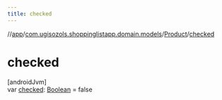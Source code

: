 ```yaml
---
title: checked
---
```

//[app](../../../index.html)/[com.ugisozols.shoppinglistapp.domain.models](../index.html)/[Product](index.html)/[checked](checked.html)



# checked



[androidJvm]\
var [checked](checked.html): [Boolean](https://kotlinlang.org/api/latest/jvm/stdlib/kotlin/-boolean/index.html) = false




